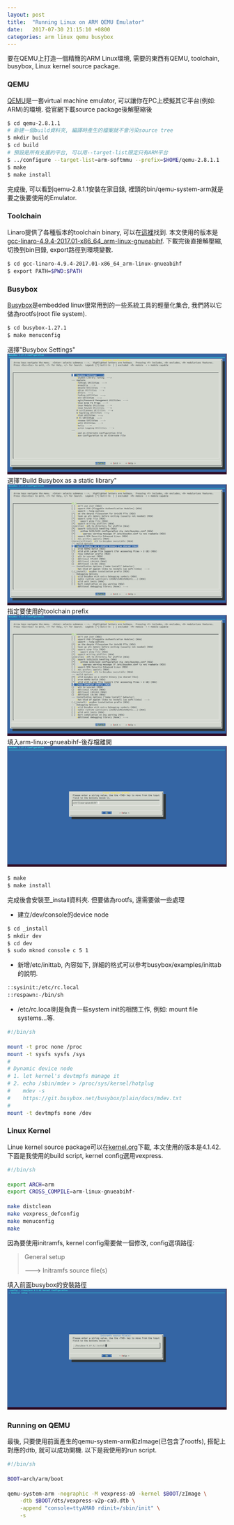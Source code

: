```yaml
---
layout: post
title:  "Running Linux on ARM QEMU Emulator"
date:   2017-07-30 21:15:10 +0800
categories: arm linux qemu busybox
---
```

要在QEMU上打造一個精簡的ARM Linux環境, 需要的東西有QEMU, toolchain, busybox, Linux kernel source package.

### QEMU
[QEMU][]是一套virtual machine emulator, 可以讓你在PC上模擬其它平台(例如: ARM)的環境. 從官網下載source package後解壓縮後

```bash
$ cd qemu-2.8.1.1
# 新建一個build資料夾, 編譯時產生的檔案就不會污染source tree
$ mkdir build
$ cd build
# 預設是所有支援的平台, 可以用--target-list限定只有ARM平台
$ ../configure --target-list=arm-softmmu --prefix=$HOME/qemu-2.8.1.1
$ make
$ make install
```

完成後, 可以看到qemu-2.8.1.1安裝在家目錄, 裡頭的bin/qemu-system-arm就是要之後要使用的Emulator.

[qemu]: http://www.qemu.org/


### Toolchain
Linaro提供了各種版本的toolchain binary, 可以在[這裡][1]找到. 本文使用的版本是[gcc-linaro-4.9.4-2017.01-x86_64_arm-linux-gnueabihf][2]. 下載完後直接解壓縮, 切換到bin目錄, export路徑到環境變數.

```bash
$ cd gcc-linaro-4.9.4-2017.01-x86_64_arm-linux-gnueabihf
$ export PATH=$PWD:$PATH
```

[1]: http://releases.linaro.org/components/toolchain/binaries/
[2]: http://releases.linaro.org/components/toolchain/binaries/4.9-2017.01/arm-linux-gnueabihf/

### Busybox
[Busybox][]是embedded linux很常用到的一些系統工具的輕量化集合, 我們將以它做為rootfs(root file system).

```bash
$ cd busybox-1.27.1
$ make menuconfig
```

選擇"Busybox Settings"
!["snapshot of busybox #1"][snapshot-1]
選擇"Build Busybox as a static library"
!["snapshot of busybox #2"][snapshot-2]
指定要使用的toolchain prefix
!["snapshot of busybox #3"][snapshot-3]
填入arm-linux-gnueabihf-後存檔離開
!["snapshot of busybox #4"][snapshot-4]

```bash
$ make
$ make install
```

完成後會安裝至_install資料夾. 但要做為rootfs, 還需要做一些處理

+ 建立/dev/console的device node

```bash
$ cd _install
$ mkdir dev
$ cd dev
$ sudo mknod console c 5 1
```

+ 新增/etc/inittab, 內容如下, 詳細的格式可以參考busybox/examples/inittab的說明.

```bash
::sysinit:/etc/rc.local
::respawn:-/bin/sh
```

+ /etc/rc.local則是負責一些system init的相關工作, 例如: mount file systems...等.

```bash
#!/bin/sh

mount -t proc none /proc
mount -t sysfs sysfs /sys
#
# Dynamic device node
# 1. let kernel's devtmpfs manage it
# 2. echo /sbin/mdev > /proc/sys/kernel/hotplug
#    mdev -s
#    https://git.busybox.net/busybox/plain/docs/mdev.txt
#
mount -t devtmpfs none /dev
```

[busybox]: https://busybox.net/
[snapshot-1]: /images/posts/2017-07-30/busybox-1.png
[snapshot-2]: /images/posts/2017-07-30/busybox-2.png
[snapshot-3]: /images/posts/2017-07-30/busybox-3.png
[snapshot-4]: /images/posts/2017-07-30/busybox-4.png

### Linux Kernel
Linue kernel source package可以在[kernel.org][]下載, 本文使用的版本是4.1.42. 下面是我使用的build script, kernel config選用vexpress.

```bash
#!/bin/sh

export ARCH=arm
export CROSS_COMPILE=arm-linux-gnueabihf-

make distclean
make vexpress_defconfig
make menuconfig
make
```

因為要使用initramfs, kernel config需要做一個修改, config選項路徑:

> General setup
>
>   ---> Initramfs source file(s)

填入前面busybox的安裝路徑
!["snapshot of linux"][snapshot-5]

[kernel.org]: https://www.kernel.org/
[snapshot-5]: /images/posts/2017-07-30/linux.png

### Running on QEMU
最後, 只要使用前面產生的qemu-system-arm和zImage(已包含了rootfs), 搭配上對應的dtb, 就可以成功開機. 以下是我使用的run script.

```bash
#!/bin/sh

BOOT=arch/arm/boot

qemu-system-arm -nographic -M vexpress-a9 -kernel $BOOT/zImage \
	-dtb $BOOT/dts/vexpress-v2p-ca9.dtb \
	-append "console=ttyAMA0 rdinit=/sbin/init" \
	-s
```
